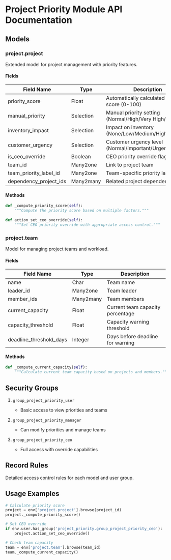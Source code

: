 # Project Priority Module API Documentation

## Models

### project.project

Extended model for project management with priority features.

#### Fields

| Field Name | Type | Description |
|------------|------|-------------|
| priority_score | Float | Automatically calculated priority score (0-100) |
| manual_priority | Selection | Manual priority setting (Normal/High/Very High/Critical) |
| inventory_impact | Selection | Impact on inventory (None/Low/Medium/High) |
| customer_urgency | Selection | Customer urgency level (Normal/Important/Urgent/Critical) |
| is_ceo_override | Boolean | CEO priority override flag |
| team_id | Many2one | Link to project team |
| team_priority_label_id | Many2one | Team-specific priority label |
| dependency_project_ids | Many2many | Related project dependencies |

#### Methods

```python
def _compute_priority_score(self):
    """Compute the priority score based on multiple factors."""
    
def action_set_ceo_override(self):
    """Set CEO priority override with appropriate access control."""
```

### project.team

Model for managing project teams and workload.

#### Fields

| Field Name | Type | Description |
|------------|------|-------------|
| name | Char | Team name |
| leader_id | Many2one | Team leader |
| member_ids | Many2many | Team members |
| current_capacity | Float | Current team capacity percentage |
| capacity_threshold | Float | Capacity warning threshold |
| deadline_threshold_days | Integer | Days before deadline for warning |

#### Methods

```python
def _compute_current_capacity(self):
    """Calculate current team capacity based on projects and members."""
```

## Security Groups

1. `group_project_priority_user`
   - Basic access to view priorities and teams
   
2. `group_project_priority_manager`
   - Can modify priorities and manage teams
   
3. `group_project_priority_ceo`
   - Full access with override capabilities

## Record Rules

Detailed access control rules for each model and user group.

## Usage Examples

```python
# Calculate priority score
project = env['project.project'].browse(project_id)
project._compute_priority_score()

# Set CEO override
if env.user.has_group('project_priority.group_project_priority_ceo'):
    project.action_set_ceo_override()

# Check team capacity
team = env['project.team'].browse(team_id)
team._compute_current_capacity()
```